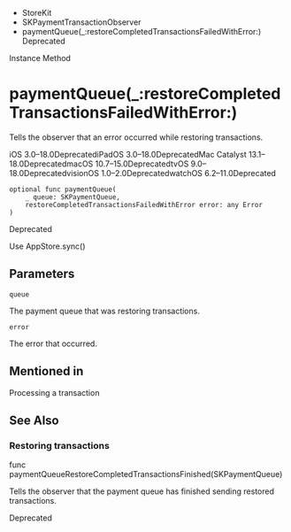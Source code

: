 

- StoreKit
- SKPaymentTransactionObserver
-  paymentQueue(\_:restoreCompletedTransactionsFailedWithError:) Deprecated

Instance Method

# paymentQueue(\_:restoreCompletedTransactionsFailedWithError:)

Tells the observer that an error occurred while restoring transactions.

iOS 3.0–18.0DeprecatediPadOS 3.0–18.0DeprecatedMac Catalyst 13.1–18.0DeprecatedmacOS 10.7–15.0DeprecatedtvOS 9.0–18.0DeprecatedvisionOS 1.0–2.0DeprecatedwatchOS 6.2–11.0Deprecated

``` source
optional func paymentQueue(
    _ queue: SKPaymentQueue,
    restoreCompletedTransactionsFailedWithError error: any Error
)
```

Deprecated

Use AppStore.sync()

## Parameters 

`queue`  

The payment queue that was restoring transactions.

`error`  

The error that occurred.

## Mentioned in 

Processing a transaction

## See Also

### Restoring transactions

func paymentQueueRestoreCompletedTransactionsFinished(SKPaymentQueue)

Tells the observer that the payment queue has finished sending restored transactions.

Deprecated

